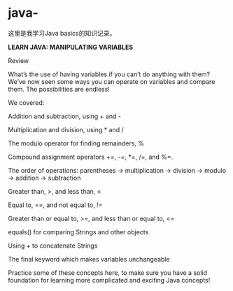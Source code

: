 # java-

这里是我学习Java basics的知识记录。


**LEARN JAVA: MANIPULATING VARIABLES**

Review

What’s the use of having variables if you can’t do anything with them? We’ve now seen some ways you can operate on variables and compare them. The possibilities are endless!

We covered:

Addition and subtraction, using + and -

Multiplication and division, using * and /

The modulo operator for finding remainders, %

Compound assignment operators +=, -=, *=, /=, and %=.

The order of operations: parentheses -> multiplication -> division -> modulo -> addition -> subtraction

Greater than, >, and less than, <

Equal to, ==, and not equal to, !=

Greater than or equal to, >=, and less than or equal to, <=

equals() for comparing Strings and other objects

Using + to concatenate Strings

The final keyword which makes variables unchangeable

Practice some of these concepts here, to make sure you have a solid foundation for learning more complicated and exciting Java concepts!
